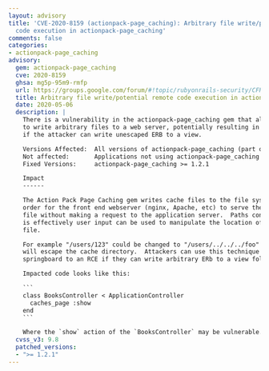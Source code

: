 ```yaml
---
layout: advisory
title: 'CVE-2020-8159 (actionpack-page_caching): Arbitrary file write/potential remote
  code execution in actionpack-page_caching'
comments: false
categories:
- actionpack-page_caching
advisory:
  gem: actionpack-page_caching
  cve: 2020-8159
  ghsa: mg5p-95m9-rmfp
  url: https://groups.google.com/forum/#!topic/rubyonrails-security/CFRVkEytdP8
  title: Arbitrary file write/potential remote code execution in actionpack-page_caching
  date: 2020-05-06
  description: |
    There is a vulnerability in the actionpack-page_caching gem that allows an attacker
    to write arbitrary files to a web server, potentially resulting in remote code execution
    if the attacker can write unescaped ERB to a view.

    Versions Affected:  All versions of actionpack-page_caching (part of Rails prior to Rails 4.0)
    Not affected:       Applications not using actionpack-page_caching
    Fixed Versions:     actionpack-page_caching >= 1.2.1

    Impact
    ------

    The Action Pack Page Caching gem writes cache files to the file system in
    order for the front end webserver (nginx, Apache, etc) to serve the cached
    file without making a request to the application server.  Paths contain what
    is effectively user input can be used to manipulate the location of the cache
    file.

    For example "/users/123" could be changed to "/users/../../../foo" and this
    will escape the cache directory.  Attackers can use this technique to
    springboard to an RCE if they can write arbitrary ERb to a view folder.

    Impacted code looks like this:

    ```
    class BooksController < ApplicationController
      caches_page :show
    end
    ```

    Where the `show` action of the `BooksController` may be vulnerable.
  cvss_v3: 9.8
  patched_versions:
  - ">= 1.2.1"
---
```

